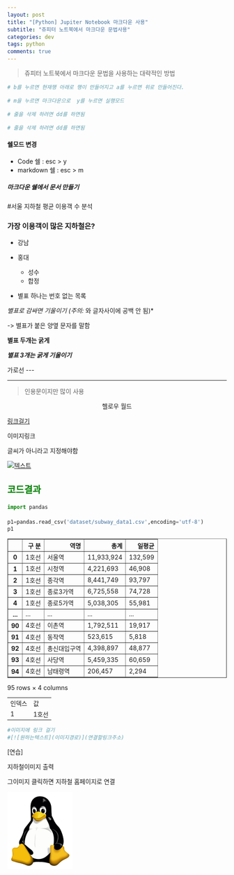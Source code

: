 ```yaml
---
layout: post  
title: "[Python] Jupiter Notebook 마크다운 사용"  
subtitle: "쥬피터 노트북에서 마크다운 문법사용"  
categories: dev
tags: python
comments: true
---
```


> 쥬피터 노트북에서 마크다운 문법을 사용하는 대략적인 방법

```python
# b를 누르면 현재행 아래로 행이 만들어지고 a를 누르면 위로 만들어진다.
```


```python
# m을 누르면 마크다운으로  y를 누르면 실행모드
```


```python
# 줄을 삭제 하려면 dd를 하면됨
```


```python
# 줄을 삭제 하려면 dd를 하면됨
```

#### 쉘모드 변경
+ Code 쉘 : esc > y
+ markdown 쉘 : esc > m

##### 마크다운 쉘에서 문서 만들기

#서울 지하철 평균 이용객 수 분석

### 가장 이용객이 많은 지하철은?

+ 강남
+ 홍대

    - 성수
    - 합정

* 별표 하나는 번호 없는 목록

*별표로 감싸면 기울이기 (주의:* 와 글자사이에 공백 안 됨)* 

-> 별표가 붙은 양옆 문자를 말함

**별표 두개는 굵게**

***별표 3개는 굵게 기울이기***

가로선 ---

---


> 인용문이지만 많이 사용

<div align='center'> 헬로우 월드 </div>


[링크걸기](http://www.data.go.kr)

이미지링크

글씨가 아니라고 지정해야함
                          
                          
[![텍스트](https://t1.daumcdn.net/daumtop_chanel/op/20170315064553027.png)](https://www.daum.net) 




## <font color='green'>코드결과</font>


```python
import pandas

p1=pandas.read_csv('dataset/subway_data1.csv',encoding='utf-8')
p1
```




<div>
<style scoped>
    .dataframe tbody tr th:only-of-type {
        vertical-align: middle;
    }

    .dataframe tbody tr th {
        vertical-align: top;
    }
    
    .dataframe thead th {
        text-align: right;
    }
</style>
<table border="1" class="dataframe">
  <thead>
    <tr style="text-align: right;">
      <th></th>
      <th>구 분</th>
      <th>역명</th>
      <th>총계</th>
      <th>일평균</th>
    </tr>
  </thead>
  <tbody>
    <tr>
      <th>0</th>
      <td>1호선</td>
      <td>서울역</td>
      <td>11,933,924</td>
      <td>132,599</td>
    </tr>
    <tr>
      <th>1</th>
      <td>1호선</td>
      <td>시청역</td>
      <td>4,221,693</td>
      <td>46,908</td>
    </tr>
    <tr>
      <th>2</th>
      <td>1호선</td>
      <td>종각역</td>
      <td>8,441,749</td>
      <td>93,797</td>
    </tr>
    <tr>
      <th>3</th>
      <td>1호선</td>
      <td>종로3가역</td>
      <td>6,725,558</td>
      <td>74,728</td>
    </tr>
    <tr>
      <th>4</th>
      <td>1호선</td>
      <td>종로5가역</td>
      <td>5,038,305</td>
      <td>55,981</td>
    </tr>
    <tr>
      <th>...</th>
      <td>...</td>
      <td>...</td>
      <td>...</td>
      <td>...</td>
    </tr>
    <tr>
      <th>90</th>
      <td>4호선</td>
      <td>이촌역</td>
      <td>1,792,511</td>
      <td>19,917</td>
    </tr>
    <tr>
      <th>91</th>
      <td>4호선</td>
      <td>동작역</td>
      <td>523,615</td>
      <td>5,818</td>
    </tr>
    <tr>
      <th>92</th>
      <td>4호선</td>
      <td>총신대입구역</td>
      <td>4,398,897</td>
      <td>48,877</td>
    </tr>
    <tr>
      <th>93</th>
      <td>4호선</td>
      <td>사당역</td>
      <td>5,459,335</td>
      <td>60,659</td>
    </tr>
    <tr>
      <th>94</th>
      <td>4호선</td>
      <td>남태령역</td>
      <td>206,457</td>
      <td>2,294</td>
    </tr>
  </tbody>
</table>
<p>95 rows × 4 columns</p>
</div>



<table>
    <tr><td>인덱스</td><td>값</td></tr>
    <tr><td>1</td><td>1호선</td></tr>
</table>


```python
#이미지에 링크 걸기
#[![원하는텍스트](이미지경로)](연결할링크주소)
```

[연습]

지하철이미지 출력

그이미지 클릭하면 지하철 홈페이지로 연결



[![ㅜㅜ](/assets/img/dev/python/linux-logo.png)](https://www.daum.net) 



